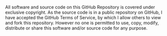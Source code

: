 All software and source code on this GitHub Repository is covered under exclusive copyright.  As the source code is in a public repository on GitHub, I have accepted the GitHub Terms of Service, by which I allow others to view and fork this repository.  However no one is permitted to use, copy, modify, distribute or share this software and/or source code for any purpose.

